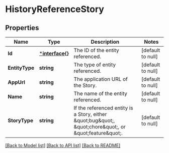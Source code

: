 # HistoryReferenceStory

## Properties
Name | Type | Description | Notes
------------ | ------------- | ------------- | -------------
**Id** | [***interface{}**](interface{}.md) | The ID of the entity referenced. | [default to null]
**EntityType** | **string** | The type of entity referenced. | [default to null]
**AppUrl** | **string** | The application URL of the Story. | [default to null]
**Name** | **string** | The name of the entity referenced. | [default to null]
**StoryType** | **string** | If the referenced entity is a Story, either \&quot;bug\&quot;, \&quot;chore\&quot;, or \&quot;feature\&quot;. | [default to null]

[[Back to Model list]](../README.md#documentation-for-models) [[Back to API list]](../README.md#documentation-for-api-endpoints) [[Back to README]](../README.md)

